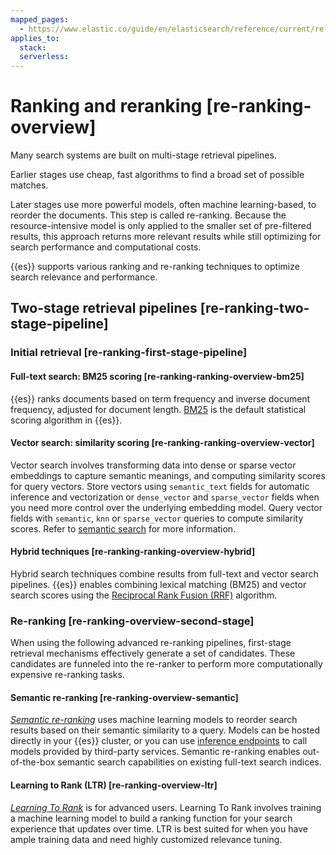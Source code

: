 ```yaml
---
mapped_pages:
  - https://www.elastic.co/guide/en/elasticsearch/reference/current/re-ranking-overview.html
applies_to:
  stack:
  serverless:
---
```


# Ranking and reranking [re-ranking-overview]

Many search systems are built on multi-stage retrieval pipelines.

Earlier stages use cheap, fast algorithms to find a broad set of possible matches.

Later stages use more powerful models, often machine learning-based, to reorder the documents. This step is called re-ranking. Because the resource-intensive model is only applied to the smaller set of pre-filtered results, this approach returns more relevant results while still optimizing for search performance and computational costs.

{{es}} supports various ranking and re-ranking techniques to optimize search relevance and performance.


## Two-stage retrieval pipelines [re-ranking-two-stage-pipeline]


### Initial retrieval [re-ranking-first-stage-pipeline]


#### Full-text search: BM25 scoring [re-ranking-ranking-overview-bm25]

{{es}} ranks documents based on term frequency and inverse document frequency, adjusted for document length. [BM25](https://en.wikipedia.org/wiki/Okapi_BM25) is the default statistical scoring algorithm in {{es}}.


#### Vector search: similarity scoring [re-ranking-ranking-overview-vector]

Vector search involves transforming data into dense or sparse vector embeddings to capture semantic meanings, and computing similarity scores for query vectors. Store vectors using `semantic_text` fields for automatic inference and vectorization or `dense_vector` and `sparse_vector` fields when you need more control over the underlying embedding model. Query vector fields with `semantic`, `knn` or `sparse_vector` queries to compute similarity scores. Refer to [semantic search](semantic-search.md) for more information.


#### Hybrid techniques [re-ranking-ranking-overview-hybrid]

Hybrid search techniques combine results from full-text and vector search pipelines. {{es}} enables combining lexical matching (BM25) and vector search scores using the [Reciprocal Rank Fusion (RRF)](elasticsearch://reference/elasticsearch/rest-apis/reciprocal-rank-fusion.md) algorithm.


### Re-ranking [re-ranking-overview-second-stage]

When using the following advanced re-ranking pipelines, first-stage retrieval mechanisms effectively generate a set of candidates. These candidates are funneled into the re-ranker to perform more computationally expensive re-ranking tasks.


#### Semantic re-ranking [re-ranking-overview-semantic]

[*Semantic re-ranking*](ranking/semantic-reranking.md) uses machine learning models to reorder search results based on their semantic similarity to a query. Models can be hosted directly in your {{es}} cluster, or you can use [inference endpoints](https://www.elastic.co/docs/api/doc/elasticsearch/group/endpoint-inference) to call models provided by third-party services. Semantic re-ranking enables out-of-the-box semantic search capabilities on existing full-text search indices.


#### Learning to Rank (LTR) [re-ranking-overview-ltr]

[*Learning To Rank*](ranking/learning-to-rank-ltr.md) is for advanced users. Learning To Rank involves training a machine learning model to build a ranking function for your search experience that updates over time. LTR is best suited for when you have ample training data and need highly customized relevance tuning.

